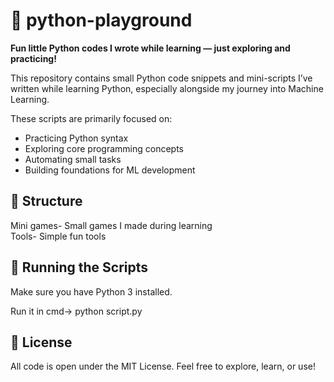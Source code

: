 # 🧪 python-playground

**Fun little Python codes I wrote while learning — just exploring and practicing!**

This repository contains small Python code snippets and mini-scripts I’ve written while learning Python, especially alongside my journey into Machine Learning.

These scripts are primarily focused on:
- Practicing Python syntax
- Exploring core programming concepts
- Automating small tasks
- Building foundations for ML development

## 📂 Structure

Mini games- Small games I made during learning  
Tools- Simple fun tools

## 🚀 Running the Scripts

Make sure you have Python 3 installed.

Run it in cmd->
python script.py

## 📝 License

All code is open under the MIT License. Feel free to explore, learn, or use!

